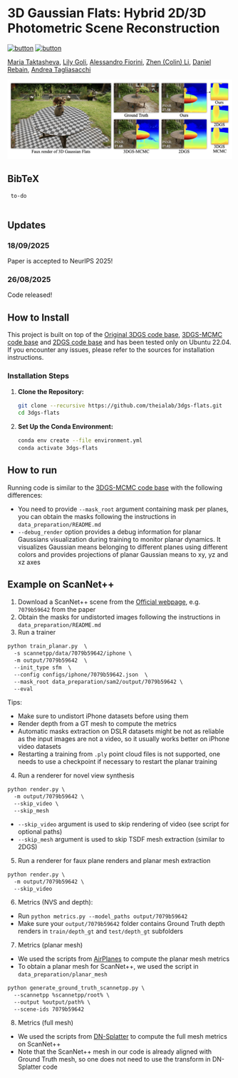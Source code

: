 # 3D Gaussian Flats: Hybrid 2D/3D Photometric Scene Reconstruction

[![button](https://img.shields.io/badge/Project%20Website-orange?style=for-the-badge)](https://theialab.github.io/3dgs-flats/)
[![button](https://img.shields.io/badge/Paper-blue?style=for-the-badge)](assets/3dgs-flats.pdf)

<span class="author-block">
  <a href="https://mtaktash.github.io/">Maria Taktasheva</a>,
</span>
<span class="author-block">
  <a href="https://lilygoli.github.io/">Lily Goli</a>,
</span>
<span class="author-block">
  <a href="https://github.com/FloweroCoder/">Alessandro Fiorini</a>,
</span>
<span class="author-block">
  <a href="https://colinzhenli.github.io/">Zhen (Colin) Li</a>,
</span>
<span class="author-block">
  <a href="http://drebain.com/"> Daniel Rebain</a>,
</span>
<span class="author-block">
  <a href="https://taiya.github.io/">Andrea Tagliasacchi</a>
</span>

![Teaser image](assets/teaser.png)


<section class="section" id="BibTeX">
  <div class="container is-max-desktop content">
    <h2 class="title">BibTeX</h2>
    <pre><code> to-do
   </code></pre>
  </div>
</section>



## Updates
### 18/09/2025

Paper is accepted to NeurIPS 2025!

### 26/08/2025

Code released!

## How to Install
This project is built on top of the [Original 3DGS code base](https://github.com/graphdeco-inria/gaussian-splatting), [3DGS-MCMC code base](https://github.com/ubc-vision/3dgs-mcmc) and [2DGS code base](https://github.com/hbb1/2d-gaussian-splatting) and has been tested only on Ubuntu 22.04. If you encounter any issues, please refer to the sources for installation instructions.


### Installation Steps

1. **Clone the Repository:**
   ```sh
   git clone --recursive https://github.com/theialab/3dgs-flats.git
   cd 3dgs-flats
   ```
2. **Set Up the Conda Environment:**
    ```sh
    conda env create --file environment.yml
    conda activate 3dgs-flats
    ```

## How to run
Running code is similar to the [3DGS-MCMC code base](https://github.com/ubc-vision/3dgs-mcmc) with the following differences:

- You need to provide `--mask_root` argument containing mask per planes, you can obtain the masks following the instructions in `data_preparation/README.md`
- `--debug_render` option provides a debug information for planar Gaussians visualization during training to monitor planar dynamics. It visualizes Gaussian means belonging to different planes using different colors and provides projections of planar Gaussian means to xy, yz and xz axes


## Example on ScanNet++

1. Download a ScanNet++ scene from the [Official webpage](https://kaldir.vc.in.tum.de/scannetpp/), e.g. `7079b59642` from the paper
2. Obtain the masks for undistorted images following the instructions in `data_preparation/README.md`
3. Run a trainer

```
python train_planar.py  \
  -s scannetpp/data/7079b59642/iphone \
  -m output/7079b59642  \
  --init_type sfm  \
  --config configs/iphone/7079b59642.json  \
  --mask_root data_preparation/sam2/output/7079b59642 \
  --eval
```
Tips:
- Make sure to undistort iPhone datasets before using them
- Render depth from a GT mesh to compute the metrics
- Automatic masks extraction on DSLR datasets might be not as reliable as the input images are not a video, so it usually works better on iPhone video datasets 
- Restarting a training from `.ply` point cloud files is not supported, one needs to use a checkpoint if necessary to restart the planar training

4. Run a renderer for novel view synthesis

```
python render.py \
  -m output/7079b59642 \
  --skip_video \
  --skip_mesh
```
- `--skip_video` argument is used to skip rendering of video (see script for optional paths)
- `--skip_mesh` argument is used to skip TSDF mesh extraction (similar to 2DGS)

5. Run a renderer for faux plane renders and planar mesh extraction

```
python render.py \
  -m output/7079b59642 \
  --skip_video
```

6. Metrics (NVS and depth):
- Run `python metrics.py --model_paths output/7079b59642`
- Make sure your `output/7079b59642` folder contains Ground Truth depth renders in `train/depth_gt` and `test/depth_gt` subfolders

7. Metrics (planar mesh)
- We used the scripts from [AirPlanes](https://github.com/nianticlabs/airplanes) to compute the planar mesh metrics
- To obtain a planar mesh for ScanNet++, we used the script in `data_preparation/planar_mesh`

```
python generate_ground_truth_scannetpp.py \
  --scannetpp %scannetpp/root% \
  --output %output/path% \
  --scene-ids 7079b59642
```

8. Metrics (full mesh)
- We used the scripts from [DN-Splatter](https://github.com/maturk/dn-splatter) to compute the full mesh metrics on ScanNet++
- Note that the ScanNet++ mesh in our code is already aligned with Ground Truth mesh, so one does not need to use the transform in DN-Splatter code